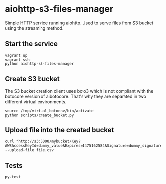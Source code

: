 # aiohttp-s3-files-manager

Simple HTTP service running aiohttp. Used to serve files from S3 bucket using
the streaming method.

## Start the service

```
vagrant up
vagrant ssh
python aiohttp-s3-files-manager
```

## Create S3 bucket

The S3 bucket creation client uses boto3 which is not compliant with the
botocore version of aibotocore. That's why they are separated in two different
virtual environments.

```
source /tmp/virtual_botoenv/bin/activate
python scripts/create_bucket.py
```

## Upload file into the created bucket

```
curl "http://s3:5000/mybucket/Key?AWSAccessKeyId=dummy_value&Expires=1475162584&Signature=dummy_signature" --upload-file file.csv
```

## Tests

```
py.test
```
